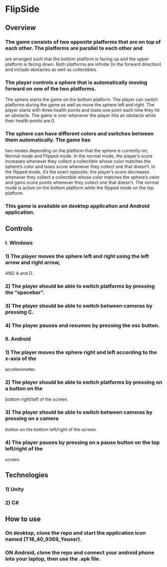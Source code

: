 # FlipSide
## Overview
### The game consists of two opposite platforms that are on top of each other. The platforms are parallel to each other and
are arranged such that the bottom platform is facing up and the upper platform is facing down.
Both platforms are infinite (in the forward direction) and include obstacles as well as collectibles.
### The player controls a sphere that is automatically moving forward on one of the two platforms.
The sphere starts the game on the bottom platform. The player can switch platforms during the
game as well as move the sphere left and right. The player starts with three health points and
loses one point each time they hit an obstacle. The game is over whenever the player hits an
obstacle while their health points are 0.
### The sphere can have different colors and switches between them automatically. The game has
two modes depending on the platform that the sphere is currently on; Normal mode and Flipped
mode. In the normal mode, the player’s score increases whenever they collect a collectible
whose color matches the sphere’s color and loses score whenever they collect one that doesn’t.
In the flipped mode, it’s the exact opposite; the player’s score decreases whenever they collect
a collectible whose color matches the sphere’s color and gains score points whenever they
collect one that doesn’t. The normal mode is active on the bottom platform while the flipped
mode on the top platform.
### This game is available on desktop application and Android application.

## Controls
### I. Windows
### 1) The player moves the sphere left and right using the left arrow and right arrow,
AND A and D.
### 2) The player should be able to switch platforms by pressing the “spacebar”.
### 3) The player should be able to switch between cameras by pressing C.
### 4) The player pauses and resumes by pressing the esc button.
### II. Android
### 1) The player moves the sphere right and left according to the x-axis of the
accelerometer.
### 2) The player should be able to switch platforms by pressing on a button on the
bottom right/left of the screen.
### 3) The player should be able to switch between cameras by pressing on a camera
button on the bottom left/right of the screen.
### 4) The player pauses by pressing on a pause button on the top left/right of the
screen.

## Technologies
### 1) Unity
### 2) C#

## How to use
### On desktop, clone the repo and start the application icon named (T18_40_9369_Youssr).
### ON Android, clone the repo and connect your android phone into your laptop, then use the .apk file.